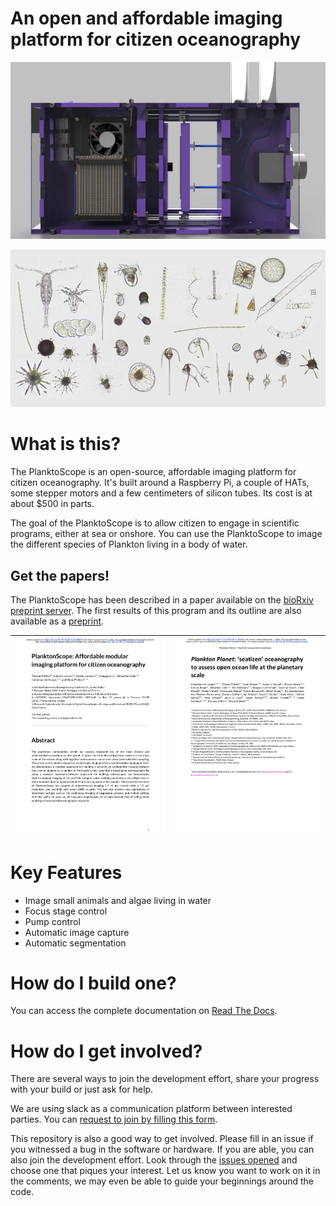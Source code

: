 # An open and affordable imaging platform for citizen oceanography

![PlanktoScope Render](docs/readme/planktoscope_cad.webp)

![Plankton collage](docs/readme/plankton_collage.webp)


# What is this?
The PlanktoScope is an open-source, affordable imaging platform for citizen oceanography. It's built around a Raspberry Pi, a couple of HATs, some stepper motors and a few centimeters of silicon tubes. Its cost is at about $500 in parts.

The goal of the PlanktoScope is to allow citizen to engage in scientific programs, either at sea or onshore. You can use the PlanktoScope to image the different species of Plankton living in a body of water.


## Get the papers!
The PlanktoScope has been described in a paper available on the [bioRxiv preprint server](https://www.biorxiv.org/content/10.1101/2020.04.23.056978v1). The first results of this program and its outline are also available as a [preprint](https://www.biorxiv.org/content/10.1101/2020.08.31.263442v1).

|[![PlanktoScope Preprint](docs/readme/planktoscope_pub.webp)](https://www.biorxiv.org/content/10.1101/2020.04.23.056978v1)|[![PlanktonPlanet Preprint](docs/readme/planktonplanet_pub.webp)](https://www.biorxiv.org/content/10.1101/2020.08.31.263442v1)|
|--------|--------|


# Key Features
- Image small animals and algae living in water
- Focus stage control
- Pump control
- Automatic image capture
- Automatic segmentation

# How do I build one?
You can access the complete documentation on [Read The Docs](https://planktonscope.readthedocs.io/).

# How do I get involved?
There are several ways to join the development effort, share your progress with your build or just ask for help.

We are using slack as a communication platform between interested parties. You can [request to join by filling this form](https://forms.gle/4JnziFjVgjq56aT17).

This repository is also a good way to get involved. Please fill in an issue if you witnessed a bug in the software or hardware. If you are able, you can also join the development effort. Look through the [issues opened](https://github.com/PlanktonPlanet/PlanktonScope/labels/good%20first%20issue) and choose one that piques your interest. Let us know you want to work on it in the comments, we may even be able to guide your beginnings around the code.